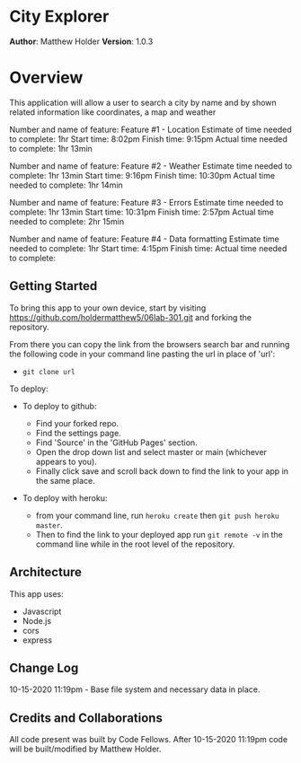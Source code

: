 # City Explorer

**Author**: Matthew Holder
**Version**: 1.0.3

# Overview

This application will allow a user to search a city by name and by shown related information like coordinates, a map and weather

Number and name of feature: Feature #1 - Location
Estimate of time needed to complete: 1hr
Start time: 8:02pm
Finish time: 9:15pm
Actual time needed to complete: 1hr 13min

Number and name of feature: Feature #2 - Weather
Estimate time needed to complete: 1hr 13min
Start time: 9:16pm
Finish time: 10:30pm
Actual time needed to complete: 1hr 14min

Number and name of feature: Feature #3 - Errors
Estimate time needed to complete: 1hr 13min
Start time: 10:31pm
Finish time: 2:57pm
Actual time needed to complete: 2hr 15min

Number and name of feature: Feature #4 - Data formatting
Estimate time needed to complete: 1hr
Start time: 4:15pm
Finish time:
Actual time needed to complete:

## Getting Started

To bring this app to your own device, start by visiting https://github.com/holdermatthew5/06lab-301.git and forking the repository.

From there you can copy the link from the browsers search bar and running the following code in your command line pasting the url in place of 'url':
  - `git clone url`

To deploy:
- To deploy to github:
  - Find your forked repo.
  - Find the settings page.
  - Find 'Source' in the 'GitHub Pages' section.
  - Open the drop down list and select master or main (whichever appears to you).
  - Finally click save and scroll back down to find the link to your app in the same place.

- To deploy with heroku:
  - from your command line, run `heroku create` then `git push heroku master`.
  - Then to find the link to your deployed app run `git remote -v` in the command line while in the root level of the repository.

## Architecture

This app uses:
  - Javascript
  - Node.js
  - cors
  - express

## Change Log

10-15-2020 11:19pm - Base file system and necessary data in place.

## Credits and Collaborations

All code present was built by Code Fellows. After 10-15-2020 11:19pm code will be built/modified by Matthew Holder.